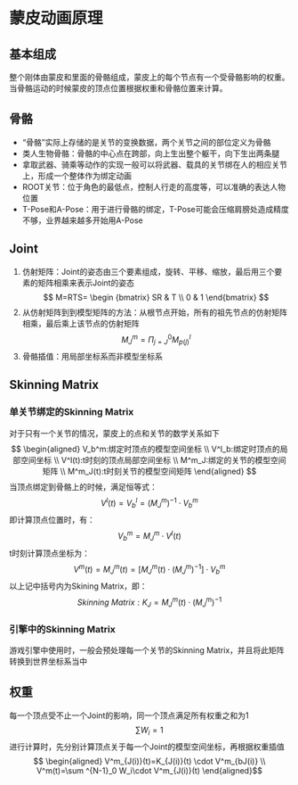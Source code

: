 # 蒙皮动画原理

## 基本组成
整个刚体由蒙皮和里面的骨骼组成，蒙皮上的每个节点有一个受骨骼影响的权重。当骨骼运动的时候蒙皮的顶点位置根据权重和骨骼位置来计算。

## 骨骼
+ “骨骼”实际上存储的是关节的变换数据，两个关节之间的部位定义为骨骼
+ 类人生物骨骼：骨骼的中心点在跨部，向上生出整个躯干，向下生出两条腿
+ 拿取武器、骑乘等动作的实现一般可以将武器、载具的关节绑在人的相应关节上，形成一个整体作为绑定动画
+ ROOT关节：位于角色的最低点，控制人行走的高度等，可以准确的表达人物位置
+ T-Pose和A-Pose：用于进行骨骼的绑定，T-Pose可能会压缩肩膀处造成精度不够，业界越来越多开始用A-Pose

## Joint
1. 仿射矩阵：Joint的姿态由三个要素组成，旋转、平移、缩放，最后用三个要素的矩阵相乘来表示Joint的姿态
$$
M=RTS= \begin {bmatrix} SR & T \\ 0 & 1 \end{bmatrix}
$$
2. 从仿射矩阵到到模型矩阵的方法：从根节点开始，所有的祖先节点的仿射矩阵相乘，最后乘上该节点的仿射矩阵
$$ M^m_J = \Pi^0_{j=J} M^l_{p(j)} $$
3. 骨骼插值：用局部坐标系而非模型坐标系

## Skinning Matrix
### 单关节绑定的Skinning Matrix
对于只有一个关节的情况，蒙皮上的点和关节的数学关系如下
$$
\begin{aligned}
V_b^m:绑定时顶点的模型空间坐标 \\ 
V^l_b:绑定时顶点的局部空间坐标 \\ 
V^l(t):t时刻的顶点局部空间坐标 \\
M^m_J:绑定的关节的模型空间矩阵 \\
M^m_J(t):t时刻关节的模型空间矩阵
\end{aligned}
$$
当顶点绑定到骨骼上的时候，满足恒等式：
$$ V^l(t)=V^l_b=(M^m_J)^{-1} \cdot V^m_b $$
即计算顶点位置时，有：
$$ V^m_b=M^m_J \cdot V^l(t) $$
t时刻计算顶点坐标为：
$$V^m(t)=M^m_J(t)=[M^m_J(t)\cdot (M^m_J)^{-1}]\cdot V_b^m$$
以上记中括号内为Skining Matrix，即：
$$Skinning\ Matrix:K_J=M^m_J(t)\cdot(M_J^m)^{-1}$$
### 引擎中的Skinning Matrix
游戏引擎中使用时，一般会预处理每一个关节的Skinning Matrix，并且将此矩阵转换到世界坐标系当中

## 权重
每一个顶点受不止一个Joint的影响，同一个顶点满足所有权重之和为1
$$ \sum W_i=1$$
进行计算时，先分别计算顶点关于每一个Joint的模型空间坐标，再根据权重插值
$$ \begin{aligned}
V^m_{J(i)}(t)=K_{J(i)}(t) \cdot V^m_{bJ(i)} \\
V^m(t)=\sum ^{N-1}_0 W_i\cdot V^m_{J(i)}(t)
\end{aligned}$$
